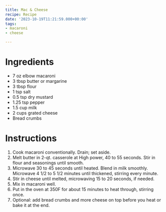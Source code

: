 ```yaml
---
title: Mac & Cheese
recipe: Recipe
date: '2023-10-19T11:21:59.000+00:00'
tags:
- macaroni
- cheese

---
```

# Ingredients

* 7 oz elbow macaroni
* 3 tbsp butter or margarine
* 3 tbsp flour
* 1 tsp salt
* 0.5 tsp dry mustard
* 1.25 tsp pepper
* 1.5 cup milk
* 2 cups grated cheese
* Bread crumbs

# Instructions

1. Cook macaroni conventionally. Drain; set aside.  
2. Melt butter in 2-qt. casserole at High power, 40 to 55 seconds.  Stir in flour and seasonings until smooth.
3. Microwave 30 to 45 seconds until heated.  Blend in milk smoothly.  Microwave 4 1/2 to 5 1/2 minutes until thickened, stirring every minute.
4. Stir in cheese until melted, microwaving 15 to 20 seconds, if needed.  
5. Mix in macaroni well.  
6. Put in the oven at 350F for about 15 minutes to heat through, stirring once. 
7. Optional: add bread crumbs and more cheese on top before you heat or bake it at the end.
